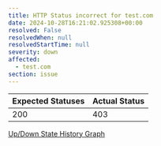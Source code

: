 ```yaml
---
title: HTTP Status incorrect for test.com
date: 2024-10-28T16:21:02.925308+00:00
resolved: False
resolvedWhen: null
resolvedStartTime: null
severity: down
affected:
  - test.com
section: issue
---
```


| Expected Statuses | Actual Status  |
|-------------------|----------------|
| 200 | 403 |


[Up/Down State History Graph](test.com-http.html)